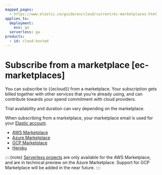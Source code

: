```yaml
---
mapped_pages:
  - https://www.elastic.co/guide/en/cloud/current/ec-marketplaces.html
applies_to:
  deployment:
    ess: ga
  serverless: ga
products:
  - id: cloud-hosted
---
```


# Subscribe from a marketplace [ec-marketplaces]

You can subscribe to {{ecloud}} from a marketplace. Your subscription gets billed together with other services that you’re already using, and can contribute towards your spend commitment with cloud providers.

Trial availability and duration can vary depending on the marketplace.

When subscribing from a marketplace, your marketplace email is used for your [Elastic account](../../../cloud-account/update-your-email-address.md).

* [AWS Marketplace](aws-marketplace.md)
* [Azure Marketplace](azure-native-isv-service.md)
* [GCP Marketplace](google-cloud-platform-marketplace.md)
* [Heroku](heroku.md)

::::{note}
[Serverless projects](https://docs.elastic.co/serverless) are only available for the AWS Marketplace, and are in technical preview on the Azure Marketplace. Support for GCP Marketplace will be added in the near future.
::::




